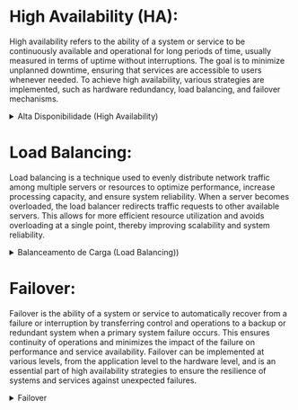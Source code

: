 # High Availability (HA):
High availability refers to the ability of a system or service to be continuously available and operational for long periods of time, usually measured in terms of uptime without interruptions. The goal is to minimize unplanned downtime, ensuring that services are accessible to users whenever needed. To achieve high availability, various strategies are implemented, such as hardware redundancy, load balancing, and failover mechanisms.
<details>
  <summary>Alta Disponibilidade (High Availability)</summary>
Alta disponibilidade refere-se à capacidade de um sistema ou serviço estar continuamente disponível e operacional por longos períodos de tempo, geralmente medido em termos de tempo de funcionamento sem interrupções. O objetivo é minimizar o tempo de inatividade não planejado, garantindo que os serviços estejam acessíveis para os usuários sempre que necessário. Para alcançar alta disponibilidade, são implementadas várias estratégias, como redundância de hardware, balanceamento de carga, e mecanismos de failover.
</details>

# Load Balancing:
Load balancing is a technique used to evenly distribute network traffic among multiple servers or resources to optimize performance, increase processing capacity, and ensure system reliability. When a server becomes overloaded, the load balancer redirects traffic requests to other available servers. This allows for more efficient resource utilization and avoids overloading at a single point, thereby improving scalability and system reliability.
<details>
  <summary>Balanceamento de Carga (Load Balancing))</summary>
O balanceamento de carga é uma técnica utilizada para distribuir o tráfego de rede de forma equilibrada entre múltiplos servidores ou recursos, a fim de otimizar o desempenho, aumentar a capacidade de processamento e garantir a confiabilidade do sistema. Quando um servidor se torna sobrecarregado, o balanceador de carga redireciona as solicitações de tráfego para outros servidores disponíveis. Isso permite uma utilização mais eficiente dos recursos e evita a sobrecarga em um único ponto, melhorando assim a escalabilidade e a confiabilidade do sistema.
</details>

# Failover:
Failover is the ability of a system or service to automatically recover from a failure or interruption by transferring control and operations to a backup or redundant system when a primary system failure occurs. This ensures continuity of operations and minimizes the impact of the failure on performance and service availability. Failover can be implemented at various levels, from the application level to the hardware level, and is an essential part of high availability strategies to ensure the resilience of systems and services against unexpected failures.
<details>
  <summary>Failover</summary>
Failover é a capacidade de um sistema ou serviço de se recuperar automaticamente de uma falha ou interrupção, transferindo o controle e as operações para um sistema de backup ou redundante quando ocorre uma falha no sistema primário. Isso garante a continuidade das operações e minimiza o impacto da falha no desempenho e na disponibilidade do serviço. O failover pode ser implementado em vários níveis, desde o nível de aplicação até o nível de hardware, e é uma parte essencial das estratégias de alta disponibilidade para garantir a resiliência dos sistemas e serviços contra falhas inesperadas.
</details>